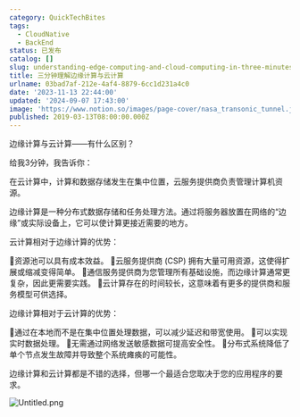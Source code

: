 ```yaml
---
category: QuickTechBites
tags:
  - CloudNative
  - BackEnd
status: 已发布
catalog: []
slug: understanding-edge-computing-and-cloud-computing-in-three-minutes
title: 三分钟理解边缘计算与云计算
urlname: 03bad7af-212e-4af4-8879-6cc1d231a4c0
date: '2023-11-13 22:44:00'
updated: '2024-09-07 17:43:00'
image: 'https://www.notion.so/images/page-cover/nasa_transonic_tunnel.jpg'
published: 2019-03-13T08:00:00.000Z
---
```


边缘计算与云计算——有什么区别？


给我3分钟，我告诉你：


在云计算中，计算和数据存储发生在集中位置，云服务提供商负责管理计算机资源。


边缘计算是一种分布式数据存储和任务处理方法。通过将服务器放置在网络的“边缘”或实际设备上，它可以使计算更接近需要的地方。


云计算相对于边缘计算的优势：


🔹资源池可以具有成本效益。
🔹云服务提供商 (CSP) 拥有大量可用资源，这使得扩展或缩减变得简单。
🔹通信服务提供商为您管理所有基础设施，而边缘计算通常更复杂，因此更需要实践。
🔹云计算存在的时间较长，这意味着有更多的提供商和服务模型可供选择。


边缘计算相对于云计算的优势：


🔸通过在本地而不是在集中位置处理数据，可以减少延迟和带宽使用。
🔸可以实现实时数据处理。
🔸无需通过网络发送敏感数据可提高安全性。
🔸分布式系统降低了单个节点发生故障并导致整个系统瘫痪的可能性。


边缘计算和云计算都是不错的选择，但哪一个最适合您取决于您的应用程序的要求。


![Untitled.png](https://prod-files-secure.s3.us-west-2.amazonaws.com/5d24fe63-e567-4804-86f9-9fdc62e13082/13581d9b-f241-4af1-9995-cb87504adaf1/Untitled.png?X-Amz-Algorithm=AWS4-HMAC-SHA256&X-Amz-Content-Sha256=UNSIGNED-PAYLOAD&X-Amz-Credential=ASIAZI2LB466TZ5S4CYI%2F20250216%2Fus-west-2%2Fs3%2Faws4_request&X-Amz-Date=20250216T213251Z&X-Amz-Expires=3600&X-Amz-Security-Token=IQoJb3JpZ2luX2VjED0aCXVzLXdlc3QtMiJGMEQCIGwSsaCFoeidSh87BsTCs2Cb3IMNDPvKe%2B%2BGziNeUqY0AiB0KaMeann9gfqxU6Xfi3AGbPFN2dnm1bnIwV%2FsynLyzSr%2FAwhmEAAaDDYzNzQyMzE4MzgwNSIME1izX02WludJcfSuKtwDT7r5a%2Fnls7KqJqXFai%2Fo3LlVWGNBDLvDzfMK9VKcopYnsV5q0MfxaS6RJaeRcgLxEghRggRmezxLoWzwUpQ9RiP460%2BIkE0CNJdfqAfbMbdlgp1SrZbjImEYz7uzz3jN6dMMQWljDuXIiYP444vjMPUF1ywZpLiVHMkYwAk1Y1SpopQzUaMsYSxMc1I4A9WBGajwcywy1Xb5s1Ht7lM7Y3%2BVNSc9KDe%2Bs%2B6SJejQ13bcFuiTyILtQWn1htfEKa047YiuY2YGcEc7fCNJjp9z%2ByVdzIukZlsdEitye4AJPytFvgt%2BlCKRHlgscmRO5XCYISnRHDLUcX2KCWsT9hJdCROC8ALfVqGvu1rHVLNL%2FYKp2dB3VpRIyZyyZP0UL2uAu%2BY3CVtb4XZkF4sjWzb0osxw1MkzRQvY6GZRZb0nqvfNLX8NVXaDXJK13x9NHsYY5HZbv8ZeP7foraAGcX3KJ9MkaQj8SHtq6o9a87MtI9XGhUHxe7sYDDLqMIorU3hb3Jce9hAjNY1QevA7tSZUd3O9RtfXRjtV5H0UsCejLyklLFh1Ilsfjtbgdngq6MnzFU8q7jqOEI5kZv3gTiekSoaUYfq%2BCoXRSm4Knm6APxEBl9EGeYF8Lw4218IwvqPJvQY6pgH0CyHZC0G84nGvn7HI5Rrnn8EW3UyTKd2uhSNNBWXf%2FyFtIPclqohuk66KAI%2FBM1u0nf53oHRGZGSGDwMFH7HhHTQatEJ9XsNVA2Y4fepkiXthdw5QOKTo0t590obj2jVPESocsOcPMbMtkbgrxsyyUr4fjZaMZw5D4kvJnjcpOZgpehoVTHKbBhf71MqVClPeiN4xxxaD2ZnlNFO2Dy%2Fpxez22I2v&X-Amz-Signature=c119461bb417ee9ee492af26c356842c5915e5b0b354419ce1aa4f6702124a27&X-Amz-SignedHeaders=host&x-id=GetObject)

